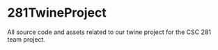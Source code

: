 # 281TwineProject
All source code and assets related to our twine project for the CSC 281 team project.
